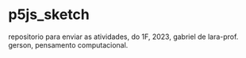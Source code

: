 # p5js_sketch
repositorio para enviar as atividades, do 1F, 2023, gabriel de lara-prof. gerson, pensamento computacional.

